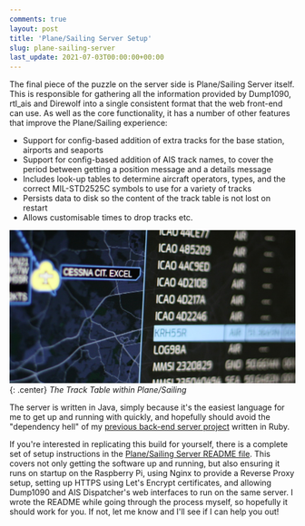 ```yaml
---
comments: true
layout: post
title: 'Plane/Sailing Server Setup'
slug: plane-sailing-server
last_update: 2021-07-03T00:00:00+00:00
---
```


The final piece of the puzzle on the server side is Plane/Sailing Server itself. This is responsible for gathering all the information provided by Dump1090, rtl_ais and Direwolf into a single consistent format that the web front-end can use. As well as the core functionality, it has a number of other features that improve the Plane/Sailing experience:

* Support for config-based addition of extra tracks for the base station, airports and seaports
* Support for config-based addition of AIS track names, to cover the period between getting a position message and a details message
* Includes look-up tables to determine aircraft operators, types, and the correct MIL-STD2525C symbols to use for a variety of tracks
* Persists data to disk so the content of the track table is not lost on restart
* Allows customisable times to drop tracks etc.

![The Track Table within Plane/Sailing](/hardware/planesailing/tracktable.jpg){: .center}
*The Track Table within Plane/Sailing*

The server is written in Java, simply because it's the easiest language for me to get up and running with quickly, and hopefully should avoid the "dependency hell" of my [previous back-end server project](https://github.com/ianrenton/SuccessWhale-api) written in Ruby.

If you're interested in replicating this build for yourself, there is a complete set of setup instructions in the [Plane/Sailing Server README file](https://github.com/ianrenton/planesailing-server/blob/main/README.md). This covers not only getting the software up and running, but also ensuring it runs on startup on the Raspberry Pi, using Nginx to provide a Reverse Proxy setup, setting up HTTPS using Let's Encrypt certificates, and allowing Dump1090 and AIS Dispatcher's web interfaces to run on the same server. I wrote the README while going through the process myself, so hopefully it should work for you. If not, let me know and I'll see if I can help you out!